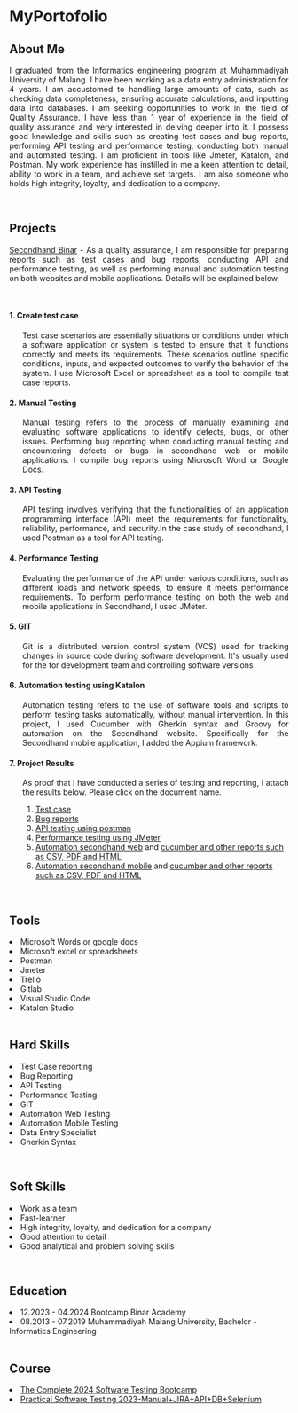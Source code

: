 # MyPortofolio
<div id="bio">
  <h2>About Me</h2>
<p align="justify">
I graduated from the Informatics engineering program at Muhammadiyah University of Malang. I have been working as a data entry administration for 4 years. I am accustomed to handling large amounts of data, such as checking data completeness, ensuring accurate calculations, and inputting data into databases. I am seeking opportunities to   work in the field of Quality Assurance. I have less than 1 year of experience in the field of quality assurance and very interested in delving deeper into it. I possess good knowledge and skills such as creating test cases and bug reports, performing API testing and performance testing, conducting  both manual and automated testing. I am proficient in tools like Jmeter, Katalon, and Postman. My work experience has instilled in me a keen attention to detail, ability to work in a team, and achieve set targets. I am also someone who holds high integrity, loyalty, and dedication to a company.
</p>
</div>

<div id="Projects">  
<br><h2>Projects</h2>
<p align="justify"><a href="https://secondhand.binaracademy.org/">Secondhand Binar</a> - As a quality assurance, I am responsible for preparing reports such as test cases and bug reports, conducting API and performance testing, as well as performing manual and automation testing on both websites and mobile applications. Details will be explained below. </p>
  
 <br><h4>1. Create test case</h4>
  <ul>
   <p align="justify"> Test case scenarios are essentially situations or conditions under which a software application or system is tested to ensure that it functions correctly and meets its requirements. These scenarios outline specific conditions, inputs, and expected outcomes to verify the behavior of the system. I use Microsoft Excel or spreadsheet as a tool to compile test case reports.  </p>
  </ul>  
  
  <h4>2. Manual Testing</h4>
  <ul>
   <p align="justify">Manual testing refers to the process of manually examining and evaluating software applications to identify defects, bugs, or other issues. Performing bug reporting when conducting manual testing and encountering defects or bugs in secondhand web or mobile applications. I compile bug reports using Microsoft Word or Google Docs. </p>
   
  </ul>
  
  <h4>3. API Testing</h4>
  <ul>
   <p align="justify"> API testing involves verifying that the functionalities of an application programming interface (API) meet the requirements for functionality, reliability, performance, and security.In the case study of secondhand, I used Postman as a tool for API testing.</p>
   
  </ul> 
  
  <h4>4. Performance Testing</h4>
  <ul>
   <p align="justify"> Evaluating the performance of the API under various conditions, such as different loads and network speeds, to ensure it meets performance requirements. To perform performance testing on both the web and mobile applications in Secondhand, I used JMeter.</p>
   
  </ul> 

  <h4>5. GIT</h4>
  <ul>
    <p align="justify">Git is a distributed version control system (VCS) used for tracking changes in source code during software development. It's usually used for the  for development team and controlling software versions</p>
  </ul> 
  
  <h4>6. Automation testing using Katalon</h4>
  <ul>
    <p align="justify">Automation testing refers to the use of software tools and scripts to perform testing tasks automatically, without manual intervention. In this project, I used Cucumber with Gherkin syntax and Groovy for automation on the Secondhand website. Specifically for the Secondhand mobile application, I added the Appium framework. </p>
 
  </ul> 
    <h4>7. Project Results </h4>
  <ul>  <p align="justify"> As proof that I have conducted a series of testing and reporting, I attach the results below. Please click on the document name. </p>
<ol type="1">
  <li><a href="https://github.com/rachmathidayat1094/MyPortofolio/tree/main/Test%20Case">Test case</a></li>
  <li><a href="https://github.com/rachmathidayat1094/MyPortofolio/tree/main/Bug%20Report">Bug reports</a></li>
  <li><a href="https://github.com/rachmathidayat1094/MyPortofolio/tree/main/API%20postman">API testing using postman</a></li>
  <li><a href="https://github.com/rachmathidayat1094/MyPortofolio/tree/main/API%20JMeter">Performance testing using JMeter</a></li>
  <li><a href="https://github.com/rachmathidayat1094/MyPortofolio/tree/main/Secondhand_Web">Automation secondhand web</a> and <a href="https://github.com/rachmathidayat1094/MyPortofolio/tree/main/Secondhand_Web/Reports">cucumber and other reports such as CSV, PDF and HTML</a> </li>
  <li><a href="https://github.com/rachmathidayat1094/MyPortofolio/tree/main/Secondhand_Mobile">Automation secondhand mobile</a> and <a href="https://github.com/rachmathidayat1094/MyPortofolio/tree/main/Secondhand_Mobile/Reports">cucumber and other reports such as CSV, PDF and HTML</a></li>
  </ol>
  </ul>

</div>
<div id="Tools">
  
  <br><h2>Tools</h2>
 
<li>Microsoft Words or google docs</li>
<li>Microsoft excel or spreadsheets</li>
<li>Postman</li>
<li>Jmeter</li>
<li>Trello</li>
<li>Gitlab</li>
<li>Visual Studio Code</li>
<li>Katalon Studio</li>

</div>

<div id="Hard_Skills">
  <br><h2>Hard Skills</h2>
<li>Test Case reporting</li>
<li>Bug Reporting</li>
<li>API Testing</li>
<li>Performance Testing</li>
<li>GIT</li>
<li>Automation Web Testing</li>
<li>Automation Mobile Testing</li>
<li>Data Entry Specialist</li>
<li>Gherkin Syntax</li>

</div>

<div id="Soft_Skills">
  
<br><h2>Soft Skills</h2>
<li>Work as a team</li>
<li>Fast-learner</li>
<li>High integrity, loyalty, and dedication for a company</li>
<li>Good attention to detail</li>
<li>Good analytical and problem solving skills</li>

</div>

<div id="Education">
  
<br><h2>Education</h2>
 <li>12.2023 - 04.2024 Bootcamp Binar Academy</li>
 <li>08.2013 - 07.2019 Muhammadiyah Malang University, Bachelor - Informatics Engineering</li>
</div>

<div id="Courses">  
<br><h2>Course</h2>
<li><a href="https://www.udemy.com/course/testerbootcamp/">The Complete 2024 Software Testing Bootcamp</a></li>
<li> <a href="https://www.udemy.com/course/selenium-cucumber-integration/">Practical Software Testing 2023-Manual+JIRA+API+DB+Selenium</a> </li>
</div>
